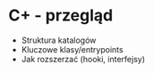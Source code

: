 ﻿# C+ - przegląd
- Struktura katalogów
- Kluczowe klasy/entrypoints
- Jak rozszerzać (hooki, interfejsy)
